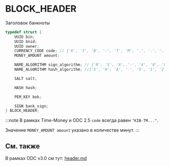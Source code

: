 # BLOCK_HEADER

Заголовок банкноты

```cpp
typedef struct {
    UUID bin;
    UUID bnid;
    UUID owner;
    CURRENCY_CODE code; // {'K', 'I', 'B', '-', 'T', 'M', '.', '.', '.'} ;"KIB-TM..."
    MONEY_AMOUNT amount;

    NAME_ALGORITHM sign_algorithm; // {'R', 'S', 'A', '-', '4', '0', '9', '6', '.', '.', '.', '.', '.', '.', '.', '.', '.', '.', '.', '.'}; "RSA-4096............";
    NAME_ALGORITHM hash_algorithm; //{'S', 'H', 'A', '-', '5', '1', '2', '.', '.', '.', '.', '.', '.', '.', '.', '.', '.', '.', '.', '.'}; "SHA-512.............";

    SALT salt;

    HASH hash;

    PEM_KEY bok;

    SIGN bank_sign;
} BLOCK_HEADER;
```

:::note
В рамках Time-Money и ODC 2.5 
`code` всегда равен `"KIB-TM..."`.

Значение `MONEY_AMOUNT amount` указано в количестве минут.
:::


## См. также

В рамках ODC v3.0 см тут: [header.md](../../../project3/banknote/header.md)
